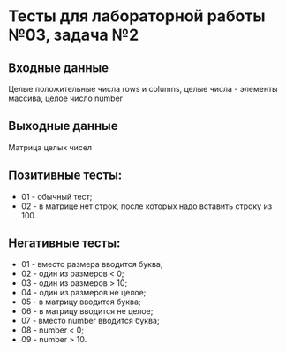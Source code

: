 # Тесты для лабораторной работы №03, задача №2

## Входные данные
Целые положительные числа rows и columns, целые числа - элементы массива, целое число number

## Выходные данные
Матрица целых чисел

## Позитивные тесты:
- 01 - обычный тест;
- 02 - в матрице нет строк, после которых надо вставить строку из 100.

## Негативные тесты:
- 01 - вместо размера вводится буква;
- 02 - один из размеров < 0;
- 03 - один из размеров > 10;
- 04 - один из размеров не целое;
- 05 - в матрицу вводится буква;
- 06 - в матрицу вводится не целое;
- 07 - вместо number вводится буква;
- 08 - number < 0;
- 09 - number > 10.
